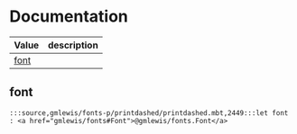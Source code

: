 # Documentation
|Value|description|
|---|---|
|[font](#font)||

## font

```moonbit
:::source,gmlewis/fonts-p/printdashed/printdashed.mbt,2449:::let font : <a href="gmlewis/fonts#Font">@gmlewis/fonts.Font</a>
```

